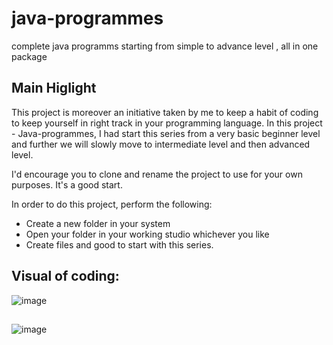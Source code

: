 # java-programmes
complete java programms  starting from simple to advance level , all in one package 

## Main Higlight  
This project is moreover an initiative taken by me  to keep a habit of coding to keep yourself in right track in your programming language. In this project - Java-programmes, I had start this series from a very basic beginner level and further we will slowly move to intermediate level and then advanced level. 

I'd encourage you to clone and rename the project to use for your own purposes. It's a good start.

In order to do this project, perform the following: 

* Create a new folder in your system 
* Open your folder in your working studio whichever you like
* Create files and good to start with this series.

## Visual of coding: 
![image](https://github.com/CodewithRajDeep/java-programmes/assets/121842502/917d36c8-0a0b-4255-9c90-7d1f5f20cb8c) 


## 

![image](https://github.com/CodewithRajDeep/java-programmes/assets/121842502/8ee8fa1b-e209-4c5f-b714-959314ce1fb3) 





